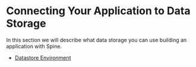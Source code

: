 # Connecting Your Application to Data Storage

In this section we will describe what data storage you can use building an application with Spine.

* [Datastore Environment](../data-storage/configuring-local-datastore-environment.md)
